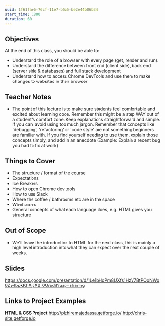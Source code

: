 ```yaml
---
uuid: 1f61fae6-76cf-11e7-b5a5-be2e44b06b34
start_time: 1800
duration: 60
---
```


## Objectives
At the end of this class, you should be able to:
- Understand the role of a browser with every page (get, render and run).
- Understand the difference between front end (client side), back end (server side & databases) and full stack development
- Understand how to access Chrome DevTools and use them to make changes to websites in their browser

## Teacher Notes

- The point of this lecture is to make sure students feel comfortable and excited about learning code. Remember this might be a step WAY out of a student's comfort zone. Keep explanations straightforward and simple. If you can, avoid using too much jargon. Remember that concepts like 'debugging', 'refactoring' or 'code style' are not something beginners are familiar with. If you find yourself needing to use them, explain those concepts simply, and add in an anecdote (Example: Explain a recent bug you had to fix at work)

## Things to Cover
- The structure / format of the course
- Expectations
- Ice Breakers
- How to open Chrome dev tools
- How to use Slack
- Where the coffee / bathrooms etc are in the space
- Wireframes
- General concepts of what each language does, e.g. HTML gives you structure


## Out of Scope
- We'll leave the introduction to HTML for the next class, this is mainly a high level introduction into what they can expect over the next couple of weeks.

## Slides
https://docs.google.com/presentation/d/1Le1bHoPm8UXfs1HzV7BtPOoNWo8ZwIbpkKhXjJXB_0U/edit?usp=sharing

## Links to Project Examples

**HTML & CSS Project**
http://plzhiremajedassa.getforge.io/
http://chris-site.getforge.io
